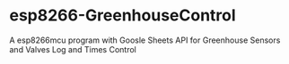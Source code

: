 # esp8266-GreenhouseControl
A esp8266mcu program with Goosle Sheets API for Greenhouse Sensors and Valves Log and Times Control 
